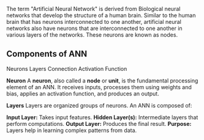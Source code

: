 
The term "Artificial Neural Network" is derived from Biological neural networks that
develop the structure of a human brain. Similar to the human brain that has neurons
interconnected to one another, artificial neural networks also have neurons that are
interconnected to one another in various layers of the networks. These neurons are known
as nodes.

## Components of ANN

Neurons
Layers
Connection
Activation Function


**Neuron**
A **neuron**, also called a **node** or **unit**, is the fundamental processing element of an ANN. It receives inputs, processes them using weights and bias, applies an activation function, and produces an output.



**Layers**
Layers are organized groups of neurons. An ANN is composed of:

**Input Layer:** Takes input features.
**Hidden Layer(s):** Intermediate layers that perform computations.
**Output Layer:** Produces the final result.
	**Purpose:**  
	    Layers help in learning complex patterns from data.
